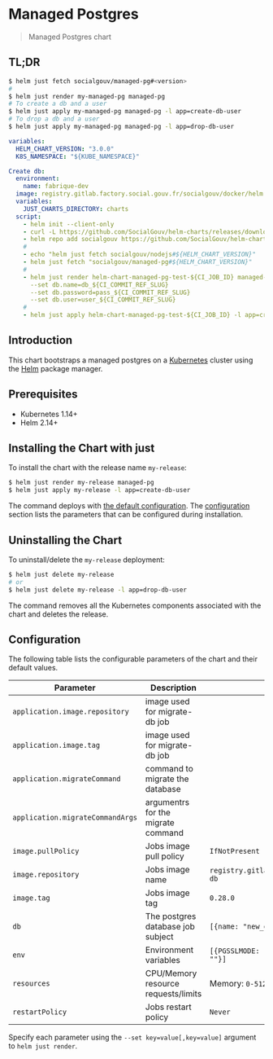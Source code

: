 # Managed Postgres

> Managed Postgres chart

## TL;DR

```sh
$ helm just fetch socialgouv/managed-pg#<version>
#
$ helm just render my-managed-pg managed-pg
# To create a db and a user
$ helm just apply my-managed-pg managed-pg -l app=create-db-user
# To drop a db and a user
$ helm just apply my-managed-pg managed-pg -l app=drop-db-user
```

```yaml
variables:
  HELM_CHART_VERSION: "3.0.0"
  K8S_NAMESPACE: "${KUBE_NAMESPACE}"

Create db:
  environment:
    name: fabrique-dev
  image: registry.gitlab.factory.social.gouv.fr/socialgouv/docker/helm:0.25.0
  variables:
    JUST_CHARTS_DIRECTORY: charts
  script:
    - helm init --client-only
    - curl -L https://github.com/SocialGouv/helm-charts/releases/download/v${HELM_CHART_VERSION}/helm-just-linux-${HELM_CHART_VERSION}.tgz | tar -C $(helm home) -xzv
    - helm repo add socialgouv https://github.com/SocialGouv/helm-charts/releases/download/v${HELM_CHART_VERSION}
    #
    - echo "helm just fetch socialgouv/nodejs#${HELM_CHART_VERSION}"
    - helm just fetch "socialgouv/managed-pg#${HELM_CHART_VERSION}"
    #
    - helm just render helm-chart-managed-pg-test-${CI_JOB_ID} managed-pg
      --set db.name=db_${CI_COMMIT_REF_SLUG}
      --set db.password=pass_${CI_COMMIT_REF_SLUG}
      --set db.user=user_${CI_COMMIT_REF_SLUG}
    #
    - helm just apply helm-chart-managed-pg-test-${CI_JOB_ID} -l app=create-db-user
```

## Introduction

This chart bootstraps a managed postgres on a [Kubernetes](http://kubernetes.io) cluster using the [Helm](https://helm.sh) package manager.

## Prerequisites

- Kubernetes 1.14+
- Helm 2.14+

## Installing the Chart with just

To install the chart with the release name `my-release`:

```sh
$ helm just render my-release managed-pg
$ helm just apply my-release -l app=create-db-user
```

The command deploys with [the default configuration](./values.yaml). The [configuration](#configuration) section lists the parameters that can be configured during installation.

## Uninstalling the Chart

To uninstall/delete the `my-release` deployment:

```bash
$ helm just delete my-release
# or
$ helm just delete my-release -l app=drop-db-user
```

The command removes all the Kubernetes components associated with the chart and deletes the release.

## Configuration

The following table lists the configurable parameters of the chart and their default values.

| Parameter                        | Description                         | Default                                                             |
| -------------------------------- | ----------------------------------- | ------------------------------------------------------------------- |
| `application.image.repository`   | image used for migrate-db job       |                                                                     |
| `application.image.tag`          | image used for migrate-db job       |                                                                     |
| `application.migrateCommand`     | command to migrate the database     |                                                                     |
| `application.migrateCommandArgs` | argumentrs for the migrate command  |                                                                     |
| `image.pullPolicy`               | Jobs image pull policy              | `IfNotPresent`                                                      |
| `image.repository`               | Jobs image name                     | `registry.gitlab.factory.social.gouv.fr/socialgouv/docker/azure-db` |
| `image.tag`                      | Jobs image tag                      | `0.28.0`                                                            |
| `db`                             | The postgres database job subject   | `[{name: "new_db", user: "new_user", password: "new_pass"}]`        |
| `env`                            | Environment variables               | `[{PGSSLMODE: "require", PGHOST: "", PGUSER: "", PGPASSWORD: ""}]`  |
| `resources`                      | CPU/Memory resource requests/limits | Memory: `0-512Mi`, CPU: `0-1000m`                                   |
| `restartPolicy`                  | Jobs restart policy                 | `Never`                                                             |

Specify each parameter using the `--set key=value[,key=value]` argument to `helm just render`.
